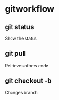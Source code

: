 # gitworkflow

## git status

Show the status

## git pull

Retrieves others code

## git checkout -b <branch>

Changes branch
